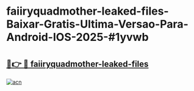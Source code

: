 # faiiryquadmother-leaked-files-Baixar-Gratis-Ultima-Versao-Para-Android-IOS-2025-#1yvwb

# <h2><a href="https://ainizakaria.my?title=faiiryquadmother-leaked-files&ref=25M">🔗👉 🔴 faiiryquadmother-leaked-files</a></h2>

[![acn](https://github.com/user-attachments/assets/0f9c940e-d8b0-45ae-aac7-cd30a18b3e1c)](https://ainizakaria.my?title=faiiryquadmother-leaked-files&ref=25M)

